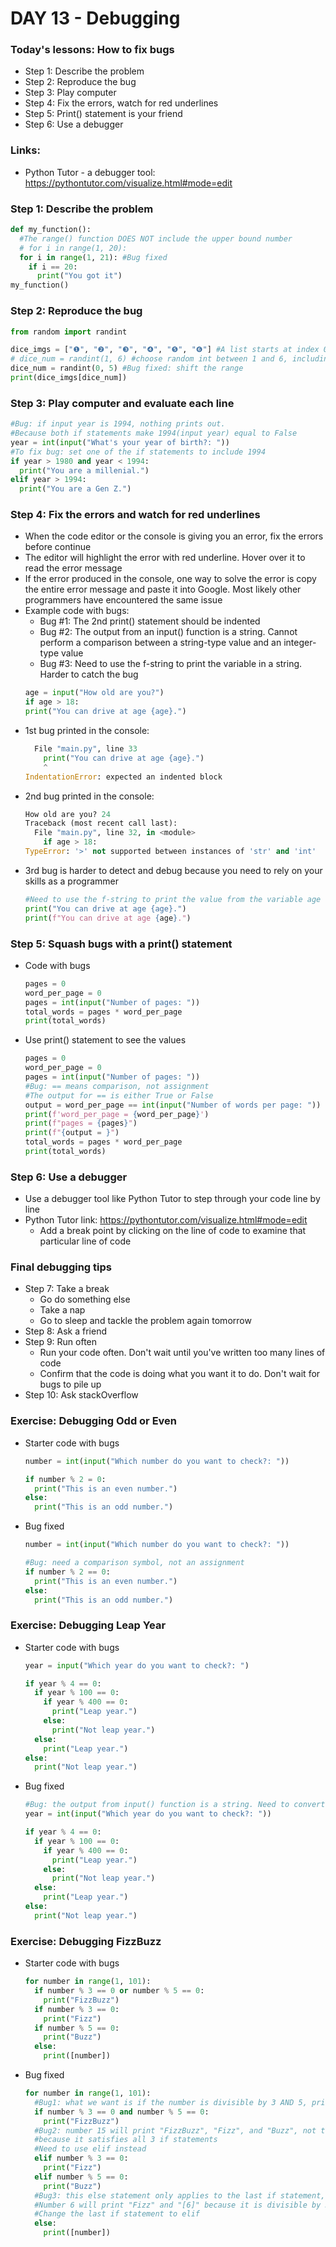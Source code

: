 # DAY 13 - Debugging

### Today's lessons: How to fix bugs
- Step 1: Describe the problem
- Step 2: Reproduce the bug
- Step 3: Play computer
- Step 4: Fix the errors, watch for red underlines
- Step 5: Print() statement is your friend
- Step 6: Use a debugger

### Links:
- Python Tutor - a debugger tool: https://pythontutor.com/visualize.html#mode=edit

### Step 1: Describe the problem
```py
def my_function():
  #The range() function DOES NOT include the upper bound number
  # for i in range(1, 20):
  for i in range(1, 21): #Bug fixed
    if i == 20:
      print("You got it")
my_function()
```

### Step 2: Reproduce the bug
```py
from random import randint

dice_imgs = ["❶", "❷", "❸", "❹", "❺", "❻"] #A list starts at index 0 and ends at index 5
# dice_num = randint(1, 6) #choose random int between 1 and 6, including both end points
dice_num = randint(0, 5) #Bug fixed: shift the range
print(dice_imgs[dice_num])
```

### Step 3: Play computer and evaluate each line
```py
#Bug: if input year is 1994, nothing prints out.
#Because both if statements make 1994(input year) equal to False
year = int(input("What's your year of birth?: "))
#To fix bug: set one of the if statements to include 1994
if year > 1980 and year < 1994:
  print("You are a millenial.")
elif year > 1994:
  print("You are a Gen Z.")
```

### Step 4: Fix the errors and watch for red underlines
- When the code editor or the console is giving you an error, fix the errors before continue
- The editor will highlight the error with red underline. Hover over it to read the error message
- If the error produced in the console, one way to solve the error is copy the entire error message and paste it into Google. Most likely other programmers have encountered the same issue
- Example code with bugs:
  - Bug #1: The 2nd print() statement should be indented
  - Bug #2: The output from an input() function is a string. Cannot perform a comparison between a string-type value and an integer-type value
  - Bug #3: Need to use the f-string to print the variable in a string. Harder to catch the bug
  ```py
  age = input("How old are you?")
  if age > 18:
  print("You can drive at age {age}.")
  ```
- 1st bug printed in the console:
  ```py
    File "main.py", line 33
      print("You can drive at age {age}.")
      ^
  IndentationError: expected an indented block
  ```
- 2nd bug printed in the console:
  ```py
  How old are you? 24
  Traceback (most recent call last):
    File "main.py", line 32, in <module>
      if age > 18:
  TypeError: '>' not supported between instances of 'str' and 'int'
  ```
- 3rd bug is harder to detect and debug because you need to rely on your skills as a programmer
  ```py
  #Need to use the f-string to print the value from the variable age
  print("You can drive at age {age}.")
  print(f"You can drive at age {age}.")
  ```

### Step 5: Squash bugs with a print() statement
- Code with bugs
  ```py
  pages = 0
  word_per_page = 0
  pages = int(input("Number of pages: "))
  total_words = pages * word_per_page
  print(total_words)
  ```
- Use print() statement to see the values
  ```py
  pages = 0
  word_per_page = 0
  pages = int(input("Number of pages: "))
  #Bug: == means comparison, not assignment
  #The output for == is either True or False
  output = word_per_page == int(input("Number of words per page: "))
  print(f'word_per_page = {word_per_page}')
  print(f"pages = {pages}")
  print(f"{output = }")
  total_words = pages * word_per_page
  print(total_words)
  ```

### Step 6: Use a debugger
- Use a debugger tool like Python Tutor to step through your code line by line
- Python Tutor link: https://pythontutor.com/visualize.html#mode=edit
  - Add a break point by clicking on the line of code to examine that particular line of code

### Final debugging tips
- Step 7: Take a break
  - Go do something else
  - Take a nap
  - Go to sleep and tackle the problem again tomorrow
- Step 8: Ask a friend
- Step 9: Run often
  - Run your code often. Don't wait until you've written too many lines of code
  - Confirm that the code is doing what you want it to do. Don't wait for bugs to pile up
- Step 10: Ask stackOverflow

### Exercise: Debugging Odd or Even
- Starter code with bugs
  ```py
  number = int(input("Which number do you want to check?: "))

  if number % 2 = 0:
    print("This is an even number.")
  else:
    print("This is an odd number.")
  ```
- Bug fixed
  ```py
  number = int(input("Which number do you want to check?: "))

  #Bug: need a comparison symbol, not an assignment
  if number % 2 == 0:
    print("This is an even number.")
  else:
    print("This is an odd number.")
  ```

### Exercise: Debugging Leap Year
- Starter code with bugs
  ```py
  year = input("Which year do you want to check?: ")

  if year % 4 == 0:
    if year % 100 == 0:
      if year % 400 == 0:
        print("Leap year.")
      else:
        print("Not leap year.")
    else:
      print("Leap year.")
  else:
    print("Not leap year.")
  ```
- Bug fixed
  ```py
  #Bug: the output from input() function is a string. Need to convert it to an int
  year = int(input("Which year do you want to check?: "))

  if year % 4 == 0:
    if year % 100 == 0:
      if year % 400 == 0:
        print("Leap year.")
      else:
        print("Not leap year.")
    else:
      print("Leap year.")
  else:
    print("Not leap year.")
  ```

### Exercise: Debugging FizzBuzz
- Starter code with bugs
  ```py
  for number in range(1, 101):
    if number % 3 == 0 or number % 5 == 0:
      print("FizzBuzz")
    if number % 3 == 0:
      print("Fizz")
    if number % 5 == 0:
      print("Buzz")
    else:
      print([number])
  ```
- Bug fixed
  ```py
  for number in range(1, 101):
    #Bug1: what we want is if the number is divisible by 3 AND 5, print "FizzBuzz"
    if number % 3 == 0 and number % 5 == 0:
      print("FizzBuzz")
    #Bug2: number 15 will print "FizzBuzz", "Fizz", and "Buzz", not the expected "FizzBuzz"
    #because it satisfies all 3 if statements
    #Need to use elif instead
    elif number % 3 == 0:
      print("Fizz")
    elif number % 5 == 0:
      print("Buzz")
    #Bug3: this else statement only applies to the last if statement, not all 3 if statements
    #Number 6 will print "Fizz" and "[6]" because it is divisible by 3 however not divisible by 5
    #Change the last if statement to elif
    else:
      print([number])
  ```
